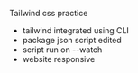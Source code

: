 Tailwind css practice

- tailwind integrated using CLI
- package json script edited
- script run on --watch
- website responsive
